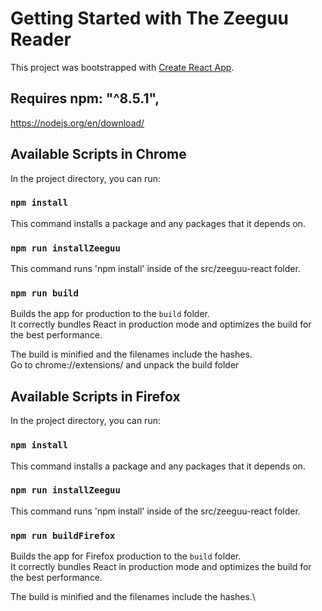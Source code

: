 # Getting Started with The Zeeguu Reader

This project was bootstrapped with [Create React App](https://github.com/facebook/create-react-app).

## Requires  npm: "^8.5.1",
https://nodejs.org/en/download/

## Available Scripts in Chrome
In the project directory, you can run:

### `npm install` 
This command installs a package and any packages that it depends on.

### `npm run installZeeguu`
This command runs 'npm install' inside of the src/zeeguu-react folder.

### `npm run build`

Builds the app for production to the `build` folder.\
It correctly bundles React in production mode and optimizes the build for the best performance.

The build is minified and the filenames include the hashes.\
Go to chrome://extensions/ and unpack the build folder

## Available Scripts in Firefox

In the project directory, you can run:

### `npm install`

This command installs a package and any packages that it depends on.

### `npm run installZeeguu`

This command runs 'npm install' inside of the src/zeeguu-react folder.

### `npm run buildFirefox`

Builds the app for Firefox production to the `build` folder.\
It correctly bundles React in production mode and optimizes the build for the best performance.

The build is minified and the filenames include the hashes.\